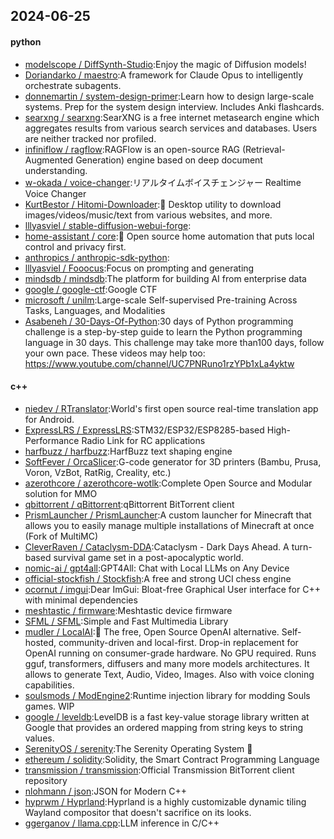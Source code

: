 ## 2024-06-25

#### python
* [modelscope / DiffSynth-Studio](https://github.com/modelscope/DiffSynth-Studio):Enjoy the magic of Diffusion models!
* [Doriandarko / maestro](https://github.com/Doriandarko/maestro):A framework for Claude Opus to intelligently orchestrate subagents.
* [donnemartin / system-design-primer](https://github.com/donnemartin/system-design-primer):Learn how to design large-scale systems. Prep for the system design interview. Includes Anki flashcards.
* [searxng / searxng](https://github.com/searxng/searxng):SearXNG is a free internet metasearch engine which aggregates results from various search services and databases. Users are neither tracked nor profiled.
* [infiniflow / ragflow](https://github.com/infiniflow/ragflow):RAGFlow is an open-source RAG (Retrieval-Augmented Generation) engine based on deep document understanding.
* [w-okada / voice-changer](https://github.com/w-okada/voice-changer):リアルタイムボイスチェンジャー Realtime Voice Changer
* [KurtBestor / Hitomi-Downloader](https://github.com/KurtBestor/Hitomi-Downloader):🍰 Desktop utility to download images/videos/music/text from various websites, and more.
* [lllyasviel / stable-diffusion-webui-forge](https://github.com/lllyasviel/stable-diffusion-webui-forge):
* [home-assistant / core](https://github.com/home-assistant/core):🏡 Open source home automation that puts local control and privacy first.
* [anthropics / anthropic-sdk-python](https://github.com/anthropics/anthropic-sdk-python):
* [lllyasviel / Fooocus](https://github.com/lllyasviel/Fooocus):Focus on prompting and generating
* [mindsdb / mindsdb](https://github.com/mindsdb/mindsdb):The platform for building AI from enterprise data
* [google / google-ctf](https://github.com/google/google-ctf):Google CTF
* [microsoft / unilm](https://github.com/microsoft/unilm):Large-scale Self-supervised Pre-training Across Tasks, Languages, and Modalities
* [Asabeneh / 30-Days-Of-Python](https://github.com/Asabeneh/30-Days-Of-Python):30 days of Python programming challenge is a step-by-step guide to learn the Python programming language in 30 days. This challenge may take more than100 days, follow your own pace. These videos may help too: https://www.youtube.com/channel/UC7PNRuno1rzYPb1xLa4yktw

#### c++
* [niedev / RTranslator](https://github.com/niedev/RTranslator):World's first open source real-time translation app for Android.
* [ExpressLRS / ExpressLRS](https://github.com/ExpressLRS/ExpressLRS):STM32/ESP32/ESP8285-based High-Performance Radio Link for RC applications
* [harfbuzz / harfbuzz](https://github.com/harfbuzz/harfbuzz):HarfBuzz text shaping engine
* [SoftFever / OrcaSlicer](https://github.com/SoftFever/OrcaSlicer):G-code generator for 3D printers (Bambu, Prusa, Voron, VzBot, RatRig, Creality, etc.)
* [azerothcore / azerothcore-wotlk](https://github.com/azerothcore/azerothcore-wotlk):Complete Open Source and Modular solution for MMO
* [qbittorrent / qBittorrent](https://github.com/qbittorrent/qBittorrent):qBittorrent BitTorrent client
* [PrismLauncher / PrismLauncher](https://github.com/PrismLauncher/PrismLauncher):A custom launcher for Minecraft that allows you to easily manage multiple installations of Minecraft at once (Fork of MultiMC)
* [CleverRaven / Cataclysm-DDA](https://github.com/CleverRaven/Cataclysm-DDA):Cataclysm - Dark Days Ahead. A turn-based survival game set in a post-apocalyptic world.
* [nomic-ai / gpt4all](https://github.com/nomic-ai/gpt4all):GPT4All: Chat with Local LLMs on Any Device
* [official-stockfish / Stockfish](https://github.com/official-stockfish/Stockfish):A free and strong UCI chess engine
* [ocornut / imgui](https://github.com/ocornut/imgui):Dear ImGui: Bloat-free Graphical User interface for C++ with minimal dependencies
* [meshtastic / firmware](https://github.com/meshtastic/firmware):Meshtastic device firmware
* [SFML / SFML](https://github.com/SFML/SFML):Simple and Fast Multimedia Library
* [mudler / LocalAI](https://github.com/mudler/LocalAI):🤖 The free, Open Source OpenAI alternative. Self-hosted, community-driven and local-first. Drop-in replacement for OpenAI running on consumer-grade hardware. No GPU required. Runs gguf, transformers, diffusers and many more models architectures. It allows to generate Text, Audio, Video, Images. Also with voice cloning capabilities.
* [soulsmods / ModEngine2](https://github.com/soulsmods/ModEngine2):Runtime injection library for modding Souls games. WIP
* [google / leveldb](https://github.com/google/leveldb):LevelDB is a fast key-value storage library written at Google that provides an ordered mapping from string keys to string values.
* [SerenityOS / serenity](https://github.com/SerenityOS/serenity):The Serenity Operating System 🐞
* [ethereum / solidity](https://github.com/ethereum/solidity):Solidity, the Smart Contract Programming Language
* [transmission / transmission](https://github.com/transmission/transmission):Official Transmission BitTorrent client repository
* [nlohmann / json](https://github.com/nlohmann/json):JSON for Modern C++
* [hyprwm / Hyprland](https://github.com/hyprwm/Hyprland):Hyprland is a highly customizable dynamic tiling Wayland compositor that doesn't sacrifice on its looks.
* [ggerganov / llama.cpp](https://github.com/ggerganov/llama.cpp):LLM inference in C/C++
